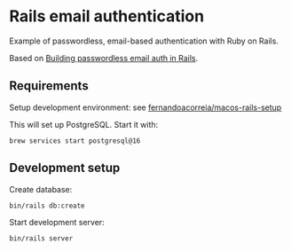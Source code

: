 # Rails email authentication

Example of passwordless, email-based authentication with Ruby on Rails.

Based on [Building passwordless email auth in Rails](https://blog.testdouble.com/posts/2022-10-25-building-passwordless-email-auth-in-rails/).

## Requirements

Setup development environment: see [fernandoacorreia/macos-rails-setup](https://github.com/fernandoacorreia/macos-rails-setup)

This will set up PostgreSQL. Start it with:

```
brew services start postgresql@16
```

## Development setup

Create database:

```
bin/rails db:create
```

Start development server:

```
bin/rails server
```